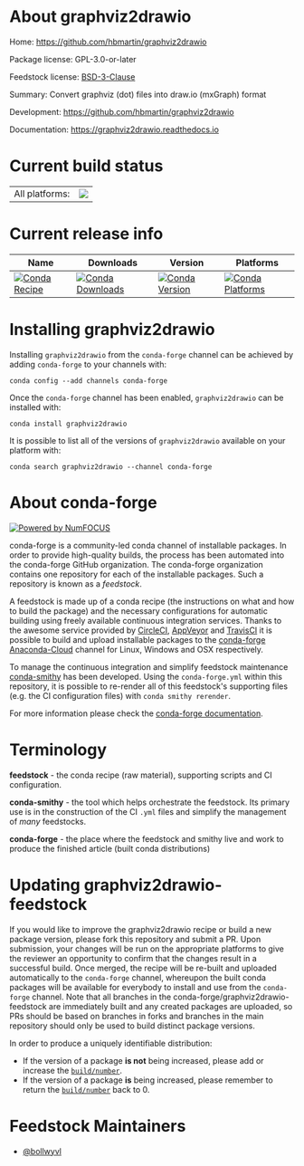 About graphviz2drawio
=====================

Home: https://github.com/hbmartin/graphviz2drawio

Package license: GPL-3.0-or-later

Feedstock license: [BSD-3-Clause](https://github.com/conda-forge/graphviz2drawio-feedstock/blob/master/LICENSE.txt)

Summary: Convert graphviz (dot) files into draw.io (mxGraph) format

Development: https://github.com/hbmartin/graphviz2drawio

Documentation: https://graphviz2drawio.readthedocs.io

Current build status
====================


<table><tr><td>All platforms:</td>
    <td>
      <a href="https://dev.azure.com/conda-forge/feedstock-builds/_build/latest?definitionId=12028&branchName=master">
        <img src="https://dev.azure.com/conda-forge/feedstock-builds/_apis/build/status/graphviz2drawio-feedstock?branchName=master">
      </a>
    </td>
  </tr>
</table>

Current release info
====================

| Name | Downloads | Version | Platforms |
| --- | --- | --- | --- |
| [![Conda Recipe](https://img.shields.io/badge/recipe-graphviz2drawio-green.svg)](https://anaconda.org/conda-forge/graphviz2drawio) | [![Conda Downloads](https://img.shields.io/conda/dn/conda-forge/graphviz2drawio.svg)](https://anaconda.org/conda-forge/graphviz2drawio) | [![Conda Version](https://img.shields.io/conda/vn/conda-forge/graphviz2drawio.svg)](https://anaconda.org/conda-forge/graphviz2drawio) | [![Conda Platforms](https://img.shields.io/conda/pn/conda-forge/graphviz2drawio.svg)](https://anaconda.org/conda-forge/graphviz2drawio) |

Installing graphviz2drawio
==========================

Installing `graphviz2drawio` from the `conda-forge` channel can be achieved by adding `conda-forge` to your channels with:

```
conda config --add channels conda-forge
```

Once the `conda-forge` channel has been enabled, `graphviz2drawio` can be installed with:

```
conda install graphviz2drawio
```

It is possible to list all of the versions of `graphviz2drawio` available on your platform with:

```
conda search graphviz2drawio --channel conda-forge
```


About conda-forge
=================

[![Powered by NumFOCUS](https://img.shields.io/badge/powered%20by-NumFOCUS-orange.svg?style=flat&colorA=E1523D&colorB=007D8A)](http://numfocus.org)

conda-forge is a community-led conda channel of installable packages.
In order to provide high-quality builds, the process has been automated into the
conda-forge GitHub organization. The conda-forge organization contains one repository
for each of the installable packages. Such a repository is known as a *feedstock*.

A feedstock is made up of a conda recipe (the instructions on what and how to build
the package) and the necessary configurations for automatic building using freely
available continuous integration services. Thanks to the awesome service provided by
[CircleCI](https://circleci.com/), [AppVeyor](https://www.appveyor.com/)
and [TravisCI](https://travis-ci.com/) it is possible to build and upload installable
packages to the [conda-forge](https://anaconda.org/conda-forge)
[Anaconda-Cloud](https://anaconda.org/) channel for Linux, Windows and OSX respectively.

To manage the continuous integration and simplify feedstock maintenance
[conda-smithy](https://github.com/conda-forge/conda-smithy) has been developed.
Using the ``conda-forge.yml`` within this repository, it is possible to re-render all of
this feedstock's supporting files (e.g. the CI configuration files) with ``conda smithy rerender``.

For more information please check the [conda-forge documentation](https://conda-forge.org/docs/).

Terminology
===========

**feedstock** - the conda recipe (raw material), supporting scripts and CI configuration.

**conda-smithy** - the tool which helps orchestrate the feedstock.
                   Its primary use is in the construction of the CI ``.yml`` files
                   and simplify the management of *many* feedstocks.

**conda-forge** - the place where the feedstock and smithy live and work to
                  produce the finished article (built conda distributions)


Updating graphviz2drawio-feedstock
==================================

If you would like to improve the graphviz2drawio recipe or build a new
package version, please fork this repository and submit a PR. Upon submission,
your changes will be run on the appropriate platforms to give the reviewer an
opportunity to confirm that the changes result in a successful build. Once
merged, the recipe will be re-built and uploaded automatically to the
`conda-forge` channel, whereupon the built conda packages will be available for
everybody to install and use from the `conda-forge` channel.
Note that all branches in the conda-forge/graphviz2drawio-feedstock are
immediately built and any created packages are uploaded, so PRs should be based
on branches in forks and branches in the main repository should only be used to
build distinct package versions.

In order to produce a uniquely identifiable distribution:
 * If the version of a package **is not** being increased, please add or increase
   the [``build/number``](https://docs.conda.io/projects/conda-build/en/latest/resources/define-metadata.html#build-number-and-string).
 * If the version of a package **is** being increased, please remember to return
   the [``build/number``](https://docs.conda.io/projects/conda-build/en/latest/resources/define-metadata.html#build-number-and-string)
   back to 0.

Feedstock Maintainers
=====================

* [@bollwyvl](https://github.com/bollwyvl/)

